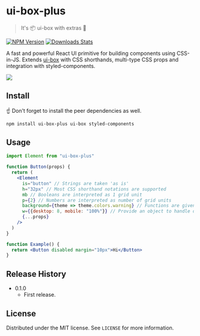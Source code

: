 # ui-box-plus
> It's 📦 ui-box with extras 🎁

[![NPM Version][npm-image]][npm-url]
[![Downloads Stats][npm-downloads]][npm-url]

A fast and powerful React UI primitive for building components using CSS-in-JS. 
Extends [ui-box](https://github.com/segmentio/ui-box) with CSS shorthands, multi-type CSS props
and integration with styled-components.

![](https://media.giphy.com/media/iOz3p2txHIo4U/giphy.gif)

## Install
☝️ Don't forget to install the peer dependencies as well.
```sh
npm install ui-box-plus ui-box styled-components
```

## Usage

```jsx
import Element from "ui-box-plus"

function Button(props) {
  return (
    <Element
      is="button" // Strings are taken 'as is'
      h="32px" // Most CSS shorthand notations are supported
      mb // Booleans are interpreted as 1 grid unit
      p={2} // Numbers are interpreted as number of grid units
      background={theme => theme.colors.warning} // Functions are given the styled component theme
      w={{desktop: 8, mobile: "100%"}} // Provide an object to handle different devices
      {...props}
    />
  )
}

function Example() {
  return <Button disabled margin="10px">Hi</Button>
}
```

## Release History

* 0.1.0
    * First release.

## License

Distributed under the MIT license. See ``LICENSE`` for more information.

<!-- Markdown link & img dfn's -->
[npm-image]: https://img.shields.io/npm/v/ui-box-plus.svg?style=flat-square
[npm-url]: https://npmjs.org/package/ui-box-plus
[npm-downloads]: https://img.shields.io/npm/dm/ui-box-plus.svg?style=flat-square
